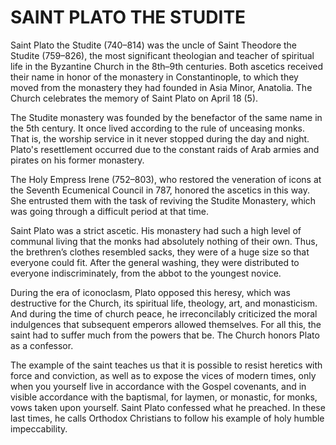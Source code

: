 # SAINT PLATO THE STUDITE

Saint Plato the Studite (740–814) was the uncle of Saint Theodore the Studite (759–826), the most significant theologian and teacher of spiritual life in the Byzantine Church in the 8th–9th centuries. Both ascetics received their name in honor of the monastery in Constantinople, to which they moved from the monastery they had founded in Asia Minor, Anatolia. The Church celebrates the memory of Saint Plato on April 18 (5).

The Studite monastery was founded by the benefactor of the same name in the 5th century. It once lived according to the rule of unceasing monks. That is, the worship service in it never stopped during the day and night. Plato's resettlement occurred due to the constant raids of Arab armies and pirates on his former monastery.

The Holy Empress Irene (752–803), who restored the veneration of icons at the Seventh Ecumenical Council in 787, honored the ascetics in this way. She entrusted them with the task of reviving the Studite Monastery, which was going through a difficult period at that time.

Saint Plato was a strict ascetic. His monastery had such a high level of communal living that the monks had absolutely nothing of their own. Thus, the brethren’s clothes resembled sacks, they were of a huge size so that everyone could fit. After the general washing, they were distributed to everyone indiscriminately, from the abbot to the youngest novice.

During the era of iconoclasm, Plato opposed this heresy, which was destructive for the Church, its spiritual life, theology, art, and monasticism. And during the time of church peace, he irreconcilably criticized the moral indulgences that subsequent emperors allowed themselves. For all this, the saint had to suffer much from the powers that be. The Church honors Plato as a confessor.

The example of the saint teaches us that it is possible to resist heretics with force and conviction, as well as to expose the vices of modern times, only when you yourself live in accordance with the Gospel covenants, and in visible accordance with the baptismal, for laymen, or monastic, for monks, vows taken upon yourself. Saint Plato confessed what he preached. In these last times, he calls Orthodox Christians to follow his example of holy humble impeccability.
